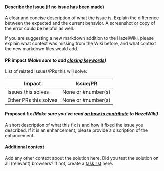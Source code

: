 #### Describe the issue (if no issue has been made)
A clear and concise description of what the issue is. 
Explain the difference between the expected and the current behavior.
A screenshot or copy of the error could be helpful as well.

If you are suggesting a new markdown addition to the HazelWiki, please explain what context was missing from the Wiki before, and what context the new markdown files would add. 

#### PR impact _(Make sure to add [closing keywords](https://help.github.com/en/articles/closing-issues-using-keywords))_
List of related issues/PRs this will solve:

 Impact                  | Issue/PR
------------------------ | ------
Issues this solves       | None or #number(s)
Other PRs this solves    | None or #number(s)

#### Proposed fix _(Make sure you've read [on how to contribute](https://github.com/TheChernoCommunity/HazelWiki/blob/master/.github/CONTRIBUTING.md) to HazelWiki)_
A short description of what this fix is and how it fixed the issue you described. If it is an enhancement, please provide a discription of the enhancement. 

#### Additional context
Add any other context about the solution here. Did you test the solution on all (relevant) browsers?
If not, create a [task list](https://help.github.com/en/articles/about-task-lists) here.
